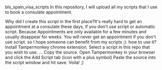 bls_spain_visa_scripts
In this repository, I will upload all my scripts that I use to book a consulate appointment.

Why did I create this script in the first place?It's really hard to get an appointment at a consulate these days, if you don't use script or automatic script.
Because Appointments are only available for a few minutes and usually disappear for weeks.
You will never get an appointment if you don't use script.
so I hope someone can benefit from my scripts ;).
how to use it?Install Tampermonkey chrome extension.
Select a script in this repo that you wish to use. ...
Copy the source.
Open Tampermonkey in your browser and click the Add Script tab (icon with a plus symbol)
Paste the source into the script window and hit save.
Voila! ;)

